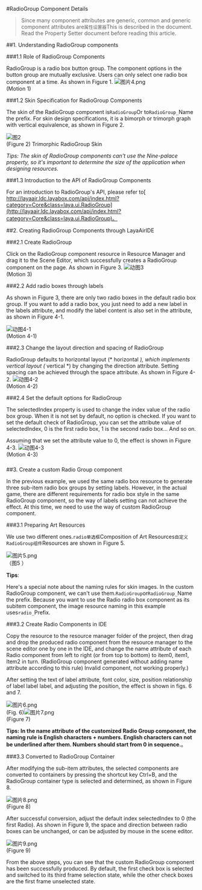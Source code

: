 #RadioGroup Component Details

> Since many component attributes are generic, common and generic component attributes are`属性设置器`This is described in the document. Read the Property Setter document before reading this article.

##1. Understanding RadioGroup components

###1.1 Role of RadioGroup Components

RadioGroup is a radio box button group. The component options in the button group are mutually exclusive. Users can only select one radio box component at a time. As shown in Figure 1.
![图片4.png](img/1.gif)<br/> (Motion 1)

###1.2 Skin Specification for RadioGroup Components

The skin of the RadioGroup component is`RadioGroup`Or to`RadioGroup_`Name the prefix. For skin design specifications, it is a bimorph or trimorph graph with vertical equivalence, as shown in Figure 2.

![图2](img/2.png)<br/> (Figure 2) Trimorphic RadioGroup Skin

*Tips: The skin of RadioGroup components can't use the Nine-palace property, so it's important to determine the size of the application when designing resources.*

###1.3 Introduction to the API of RadioGroup Components

For an introduction to RadioGroup's API, please refer to[ http://layaair.ldc.layabox.com/api/index.html?category=Core&class=laya.ui.RadioGroup](http://layaair.ldc.layabox.com/api/index.html?category=Core&class=laya.ui.RadioGroup)。




##2. Creating RadioGroup Components through LayaAirIDE

###2.1 Create RadioGroup

Click on the RadioGroup component resource in Resource Manager and drag it to the Scene Editor, which successfully creates a RadioGroup component on the page. As shown in Figure 3.
​![动图3](img/3.gif)<br/> (Motion 3)



###2.2 Add radio boxes through labels

As shown in Figure 3, there are only two radio boxes in the default radio box group. If you want to add a radio box, you just need to add a new label in the labels attribute, and modify the label content is also set in the attribute, as shown in Figure 4-1.

​![动图4-1](img/4-1.gif)<br/> (Motion 4-1)



###2.3 Change the layout direction and spacing of RadioGroup

RadioGroup defaults to horizontal layout (* horizontal *), which implements vertical layout (* vertical *) by changing the direction attribute. Setting spacing can be achieved through the space attribute. As shown in Figure 4-2.
![动图4-2](img/4-2.gif)<br/> (Motion 4-2)



###2.4 Set the default options for RadioGroup

The selectedIndex property is used to change the index value of the radio box group. When it is not set by default, no option is checked. If you want to set the default check of RadioGroup, you can set the attribute value of selectedIndex, 0 is the first radio box, 1 is the second radio box... And so on.

Assuming that we set the attribute value to 0, the effect is shown in Figure 4-3.
![动图4-3](img/4-3.gif)<br/> (Motion 4-3)

### 



##3. Create a custom Radio Group component

In the previous example, we used the same radio box resource to generate three sub-item radio box groups by setting labels. However, in the actual game, there are different requirements for radio box style in the same RadioGroup component, so the way of labels setting can not achieve the effect. At this time, we need to use the way of custom RadioGroup component.




###3.1 Preparing Art Resources

We use two different ones.`radio单选框`Composition of Art Resources`自定义RadioGroup组件`Resources are shown in Figure 5.

​![图片5.png](img/5.png)<br/>    （图5 ）


**Tips**:

Here's a special note about the naming rules for skin images. In the custom RadioGroup component, we can't use them.`RadioGroup`or`RadioGroup_`Name the prefix. Because you want to use the Radio radio box component as its subitem component, the image resource naming in this example uses`radio_`Prefix.



###3.2 Create Radio Components in IDE

Copy the resource to the resource manager folder of the project, then drag and drop the produced radio component from the resource manager to the scene editor one by one in the IDE, and change the name attribute of each Radio component from left to right (or from top to bottom) to item0, item1, Item2 in turn. (RadioGroup component generated without adding name attribute according to this rule) Invalid component, not working properly.)

After setting the text of label attribute, font color, size, position relationship of label label label, and adjusting the position, the effect is shown in figs. 6 and 7.

​![图片6.png](img/6.png)<br/> (Fig. 6)![图片7.png](img/7.png)<br/> (Figure 7)

​**Tips: In the name attribute of the customized Radio Group component, the naming rule is English characters + numbers. English characters can not be underlined after them. Numbers should start from 0 in sequence.**。



###3.3 Converted to RadioGroup Container

After modifying the sub-item attributes, the selected components are converted to containers by pressing the shortcut key Ctrl+B, and the RadioGroup container type is selected and determined, as shown in Figure 8.

​![图片8.png](img/8.png)<br/> (Figure 8)



After successful conversion, adjust the default index selectedIndex to 0 (the first Radio). As shown in Figure 9, the space and direction between radio boxes can be unchanged, or can be adjusted by mouse in the scene editor.

​![图片9.png](img/9.png)<br/> (Figure 9)

From the above steps, you can see that the custom RadioGroup component has been successfully produced. By default, the first check box is selected and switched to its third frame selection state, while the other check boxes are the first frame unselected state.